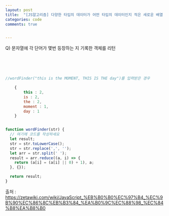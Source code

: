 ```yaml
---
layout: post
title:  "[JS알고리즘] 다양한 타입의 데이터가 어떤 타입의 데이터인지 적은 새로운 배열 반환"
categories: code 
comments: true


---
```




Q) 문자열에 각 단어가 몇번 등장하는 지 기록한 객체를 리턴

<br>

<br>

<br>

~~~javascript
//wordFinder("this is the MOMENT, THIS IS THE day")를 입력받은 경우

    {
        this : 2,
        is : 2,
        the : 2,
        moment : 1,
        day : 1
    }


function wordFinder(str) {
  // 여기에 코드를 작성하세요
  let result;
  str = str.toLowerCase();
  str = str.replace(',', '');
  let arr = str.split(' ');
  result = arr.reduce((a, i) => {
    return (a[i] = (a[i] || 0) + 1), a;
  }, {});

  return result;
}
~~~







출처 : https://zetawiki.com/wiki/JavaScript_%EB%B0%B0%EC%97%B4_%EC%9B%90%EC%86%8C%EB%B3%84_%EA%B0%9C%EC%88%98_%EC%84%B8%EA%B8%B0
